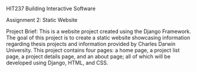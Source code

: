 HIT237 Building Interactive Software

Assignment 2: Static Website

Project Brief: This is a website project created using the Django Framework. The goal of this project is to create a static website showcasing information regarding thesis projects and information provided by Charles Darwin University. This project contains four pages: a home page, a project list page, a project details page, and an about page; all of which will be developed using Django, HTML, and CSS.